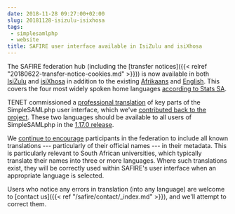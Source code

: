 ```yaml
---
date: 2018-11-28 09:27:00+02:00
slug: 20181128-isizulu-isixhosa
tags:
 - simplesamlphp
 - website
title: SAFIRE user interface available in IsiZulu and isiXhosa
---
```


The SAFIRE federation hub (including the [transfer notices]({{< relref "20180622-transfer-notice-cookies.md" >}})) is now available in both [IsiZulu](https://iziko.safire.ac.za/module.php/core/frontpage_welcome.php?language=zu) and [isiXhosa](https://iziko.safire.ac.za/module.php/core/frontpage_welcome.php?language=xh) in addition to the existing [Afrikaans](https://iziko.safire.ac.za/module.php/core/frontpage_welcome.php?language=af) and [English](https://iziko.safire.ac.za/module.php/core/frontpage_welcome.php?language=en). This covers the four most widely spoken home languages [according to Stats SA](http://www.statssa.gov.za/census/census_2011/census_products/Census_2011_Census_in_brief.pdf).<!--more-->

TENET commissioned a [professional translation](https://www.stcommunications.com/) of key parts of the SimpleSAMLphp user interface, which we've [contributed back to the project](https://github.com/simplesamlphp/simplesamlphp/pull/986). These two languages should be available to all users of SimpleSAMLphp in the [1.17.0 release](https://simplesamlphp.org/releaseplan).

We [continue to encourage](https://safire.ac.za/technical/saml2/idp-requirements/#language-and-localisation) participants in the federation to include all known translations --- particularly of their official names --- in their metadata. This is particularly relevant to South African universities, which typically translate their names into three or more languages. Where such translations exist, they will be correctly used within SAFIRE's user interface when an appropriate language is selected.

Users who notice any errors in translation (into any language) are welcome to [contact us]({{< ref "/safire/contact/_index.md" >}}), and we'll attempt to correct them.

